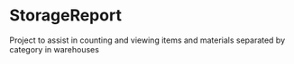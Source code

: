 # StorageReport
Project to assist in counting and viewing items and materials separated by category in warehouses 

